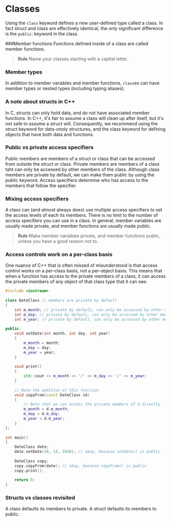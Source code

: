 # Classes
Using the `class` keyword defines a new user-defined type called a class.
In fact struct and class are effectively identical, the only significant difference is the `public`: keyword in the class. 

###Member functions
Functions defined inside of a class are called member functions.
>**Rule**
>Name your classes starting with a captial letter.

### Member types
In addition to member variables and member functions, `class`es can have member types or nested types (including typing aliases).

### A note about structs in C++
In C, structs can only hold data, and do not have associated member functions.
In C++, it's fair to assume a class will clean up after itself, but it's not safe to assume a struct will. Consequently, we recommend using the struct keyword for data-onoly structures, and the class keyword for defining objects that have both data and functions.

### Public vs private access specifiers
Public members are members of a struct or class that can be accessed from outside the struct or class. Private members are members of a class taht can only be accessed by other members of the class.
Although class members are private by default, we can make them public by using the public keyword.
Access specifiers determine who has access to the members that follow the specifier.

### Mixing access specifiers
A class can (and almost always does) use multiple access specifiers to set the access levels of each its members.
There is no limit to the number of access specifiers you can use in a class.
In general, member variables are usually made private, and member functions are usually made public.

>**Rule**
>Make member variables private, and member functions public, unless you have a good reason not to.

### Access controls work on a per-class basis
One nuance of C++ that is often missed of misunderstood is that access control works on a per-class basis, not a per-object basis. This means that when a function has access to the private members of a class, it can access the private members of any object of that class type that it can see:

```cpp
#include <iostream>
 
class DateClass // members are private by default
{
	int m_month; // private by default, can only be accessed by other members
	int m_day; // private by default, can only be accessed by other members
	int m_year; // private by default, can only be accessed by other members
 
public:
	void setDate(int month, int day, int year)
	{
		m_month = month;
		m_day = day;
		m_year = year;
	}
 
	void print()
	{
		std::cout << m_month << '/' << m_day << '/' << m_year;
	}
 
	// Note the addition of this function
	void copyFrom(const DateClass &d)
	{
		// Note that we can access the private members of d directly
		m_month = d.m_month;
		m_day = d.m_day;
		m_year = d.m_year;
	}
};
 
int main()
{
	DateClass date;
	date.setDate(10, 14, 2020); // okay, because setDate() is public
	
	DateClass copy;
	copy.copyFrom(date); // okay, because copyFrom() is public
	copy.print();
 
	return 0;
}
```
### Structs vs classes revisited
A class defaults its members to private. A struct defaults its members to public.